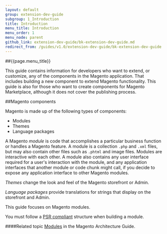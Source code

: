 ```yaml
---
layout: default
group: extension-dev-guide
subgroup: 1_Introduction
title: Introduction
menu_title: Introduction
menu_order: 1
menu_node: parent
github_link: extension-dev-guide/bk-extension-dev-guide.md
redirect_from: /guides/v1.0/extension-dev-guide/bk-extension-dev-guide.html
---
```


##{{page.menu_title}}

This guide contains information for developers who want to extend, or customize, any of the components in the Magento application. That includes building a new component to extend Magento functionality. This guide is also for those who want to create components for Magento Marketplace, although it does not cover the publishing process.

##Magento components

Magento is made up of the following types of components:

* Modules
* Themes
* Language packages

A Magento *module* is code that accomplishes a particular business function or handles a Magento feature. A module is a collection `.php` and `.xml` files, but may also contain other files such as `.phtml` and image files. Modules are interactive with each other. A module also contains any user interface required for a user's interaction with the module, and any application interfaces that another module or code chunk might call, if you decide to expose any application interface to other Magento modules.

*Themes* change the look and feel of the Magento storefront or Admin. 

*Language packages* provide translations for strings that display on the storefront and Admin.

This guide focuses on Magento modules.


<div class="bs-callout bs-callout-info" id="info">
<p>You must follow a <a href="http://www.php-fig.org/psr/psr-4/">PSR compliant</a> structure when building a module.</p>
</div>

####Related topic
<a href="{{ site.gdeurl }}architecture/modules/mod_intro.html">Modules</a> in the Magento Architecture Guide.
